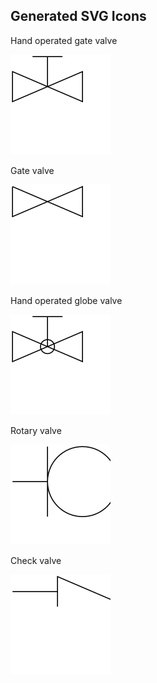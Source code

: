 ## Generated SVG Icons

Hand operated gate valve

<a href="https://yqnn.github.io/svg-path-editor/#P=m_2_17_v_30_l_70_-30_v_30_l_-70_-30_z_m_35_15_v_-30_m_-15_0_h_30" target="svgeditor">
<img src="https://raw.githubusercontent.com/tbo47/open-pid-icons/refs/heads/main/svgs/hand_operated_gate_valve.svg">
</a>

Gate valve

<a href="https://yqnn.github.io/svg-path-editor/#P=m_2_2_v_30_l_70_-30_v_30_l_-70_-30_m_35_15" target="svgeditor">
<img src="https://raw.githubusercontent.com/tbo47/open-pid-icons/refs/heads/main/svgs/gate_valve.svg">
</a>

Hand operated globe valve

<a href="https://yqnn.github.io/svg-path-editor/#P=m_2_17_v_30_l_70_-30_v_30_l_-70_-30_z_m_35_15_v_-30_m_-15_0_h_30_m_-22_30_a_5_5_0_0_1_14_0_a_5_5_0_0_1_-14_0" target="svgeditor">
<img src="https://raw.githubusercontent.com/tbo47/open-pid-icons/refs/heads/main/svgs/hand_operated_globe_valve.svg">
</a>

Rotary valve

<a href="https://yqnn.github.io/svg-path-editor/#P=m_2_37_h_35_m_0_-35_v_70_m_0_-35_a_35_35_0_0_1_70_0_a_35_35_0_0_1_-70_0_m_70_-35_v_70_m_0_-35_h_35" target="svgeditor">
<img src="https://raw.githubusercontent.com/tbo47/open-pid-icons/refs/heads/main/svgs/rotary_valve.svg">
</a>

Check valve

<a href="https://yqnn.github.io/svg-path-editor/#P=m_2_17_h_45_m_0_15_v_-30_l_70_30_l_-8_-1_m_8_1_l_-6_-6_m_6_6_v_-30_m_0_15_h_45" target="svgeditor">
<img src="https://raw.githubusercontent.com/tbo47/open-pid-icons/refs/heads/main/svgs/check_valve.svg">
</a>


